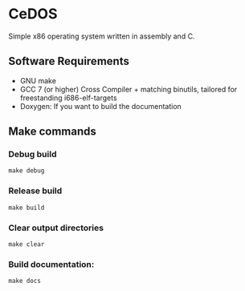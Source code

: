# CeDOS
Simple x86 operating system written in assembly and C.

## Software Requirements
* GNU make
* GCC 7 (or higher) Cross Compiler + matching binutils, tailored for freestanding i686-elf-targets
* Doxygen: If you want to build the documentation

## Make commands
### Debug build
```make debug```

### Release build
```make build```

### Clear output directories
```make clear```

### Build documentation:
```make docs```